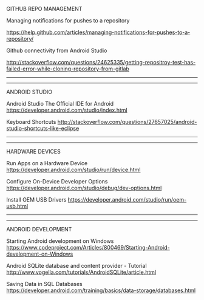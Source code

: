 GITHUB REPO MANAGEMENT

Managing notifications for pushes to a repository

https://help.github.com/articles/managing-notifications-for-pushes-to-a-repository/

Github connectivity from Android Studio

http://stackoverflow.com/questions/24625335/getting-repositroy-test-has-failed-error-while-cloning-repository-from-gitlab
____________________________________________________________________________________________________________________________

____________________________________________________________________________________________________________________________
ANDROID STUDIO

Android Studio
The Official IDE for Android
https://developer.android.com/studio/index.html

Keyboard Shortcuts
http://stackoverflow.com/questions/27657025/android-studio-shortcuts-like-eclipse

____________________________________________________________________________________________________________________________

____________________________________________________________________________________________________________________________

HARDWARE DEVICES

Run Apps on a Hardware Device  
https://developer.android.com/studio/run/device.html


Configure On-Device Developer Options
https://developer.android.com/studio/debug/dev-options.html

Install OEM USB Drivers
https://developer.android.com/studio/run/oem-usb.html
____________________________________________________________________________________________________________________________

____________________________________________________________________________________________________________________________
ANDROID DEVELOPMENT

Starting Android development on Windows
https://www.codeproject.com/Articles/800469/Starting-Android-development-on-Windows


Android SQLite database and content provider - Tutorial
http://www.vogella.com/tutorials/AndroidSQLite/article.html

Saving Data in SQL Databases
https://developer.android.com/training/basics/data-storage/databases.html
  
  
